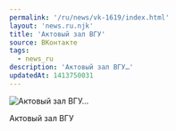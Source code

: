 ```yaml
---
permalink: '/ru/news/vk-1619/index.html'
layout: 'news.ru.njk'
title: 'Актовый зал ВГУ'
source: ВКонтакте
tags:
  - news_ru
description: 'Актовый зал ВГУ…'
updatedAt: 1413750031
---
```

![Актовый зал ВГУ…](https://sun9-11.userapi.com/impf/c624226/v624226833/5225/SrsuLW6p7CI.jpg?size=807x538&quality=96&proxy=1&sign=1fa0b35d47ff07c7f6f83a5391eeec0b&c_uniq_tag=smLT-6XWDtvroujBbMTfpJlxWQ_xt5bTO3z8yG5NZ7w&type=album)

Актовый зал ВГУ
